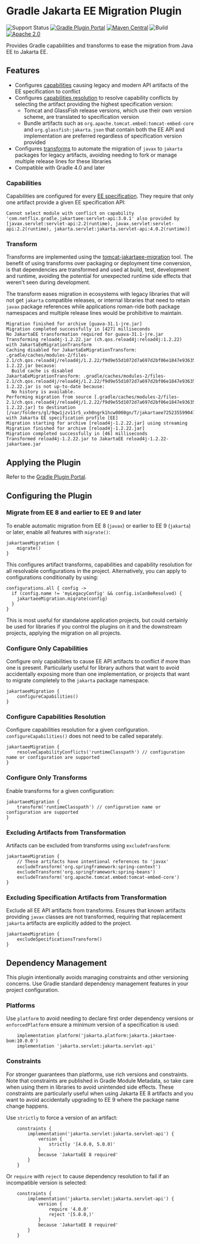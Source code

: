 # Gradle Jakarta EE Migration Plugin

![Support Status](https://img.shields.io/badge/nebula-active-green.svg)
[![Gradle Plugin Portal](https://img.shields.io/maven-metadata/v/https/plugins.gradle.org/m2/com.netflix.nebula/gradle-jakartaee-migration-plugin/maven-metadata.xml.svg?label=gradlePluginPortal)](https://plugins.gradle.org/plugin/com.netflix.nebula.jakartaee-migration)
[![Maven Central](https://img.shields.io/maven-central/v/com.netflix.nebula/gradle-jakartaee-migration-plugin)](https://maven-badges.herokuapp.com/maven-central/com.netflix.nebula/gradle-jakartaee-migration-plugin)
![Build](https://github.com/nebula-plugins/gradle-jakartaee-migration-plugin/actions/workflows/nebula.yml/badge.svg)
[![Apache 2.0](https://img.shields.io/github/license/nebula-plugins/gradle-jakartaee-migration-plugin.svg)](http://www.apache.org/licenses/LICENSE-2.0)

Provides Gradle capabilities and transforms to ease the migration from Java EE to Jakarta EE.

## Features

- Configures [capabilities](https://docs.gradle.org/current/userguide/component_capabilities.html) causing legacy and modern API artifacts of the EE specification to conflict
- Configures [capabilities resolution](https://docs.gradle.org/current/userguide/dependency_capability_conflict.html) to resolve capability conflicts by selecting the artifact providing the highest specification version:
    - Tomcat and GlassFish release versions, which use their own version scheme, are translated to specification version
    - Bundle artifacts such as `org.apache.tomcat.embed:tomcat-embed-core` and `org.glassfish:jakarta.json` that contain both the EE API and implementation are preferred regardless of specification version provided 
- Configures [transforms](https://docs.gradle.org/current/userguide/artifact_transforms.html) to automate the migration of `javax` to `jakarta` packages for legacy artifacts, avoiding needing to fork or manage multiple release lines for these libraries 
- Compatible with Gradle 4.0 and later

### Capabilities

Capabilities are configured for every [EE specification](src/main/kotlin/com/netflix/gradle/jakartaee/specifications). They require that only one artifact provide a given EE specification API:   

```
Cannot select module with conflict on capability 'com.netflix.gradle.jakartaee:servlet-api:3.0.1' also provided by [javax.servlet:servlet-api:2.2(runtime), javax.servlet:servlet-api:2.2(runtime), jakarta.servlet:jakarta.servlet-api:4.0.2(runtime)]
```

### Transform

Transforms are implemented using the [tomcat-jakartaee-migration](https://github.com/apache/tomcat-jakartaee-migration) tool. The benefit of using transforms over packaging or deployment time conversion, is that dependencies are transformed and used at build, test, development and runtime, avoiding the potential for unexpected runtime side effects that weren't seen during development.

The transform eases migration in ecosystems with legacy libraries that will not get `jakarta` compatible releases, or internal libraries that need to retain `javax` package references while applications roman-ride both package namespaces and multiple release lines would be prohibitive to maintain.

```
Migration finished for archive [guava-31.1-jre.jar]
Migration completed successfully in [427] milliseconds
No JakartaEE transformation required for guava-31.1-jre.jar
Transforming reload4j-1.2.22.jar (ch.qos.reload4j:reload4j:1.2.22) with JakartaEeMigrationTransform
Caching disabled for JakartaEeMigrationTransform: .gradle/caches/modules-2/files-2.1/ch.qos.reload4j/reload4j/1.2.22/f9d9e55d1072d7a697d2bf06e1847e93635a7cf9/reload4j-1.2.22.jar because:
  Build cache is disabled
JakartaEeMigrationTransform: .gradle/caches/modules-2/files-2.1/ch.qos.reload4j/reload4j/1.2.22/f9d9e55d1072d7a697d2bf06e1847e93635a7cf9/reload4j-1.2.22.jar is not up-to-date because:
  No history is available.
Performing migration from source [.gradle/caches/modules-2/files-2.1/ch.qos.reload4j/reload4j/1.2.22/f9d9e55d1072d7a697d2bf06e1847e93635a7cf9/reload4j-1.2.22.jar] to destination [/var/folders/gl/9qw1jzv11r5_vxh0ngrk1hcw0000gn/T/jakartaee7252355990471961973transform] with Jakarta EE specification profile [EE]
Migration starting for archive [reload4j-1.2.22.jar] using streaming
Migration finished for archive [reload4j-1.2.22.jar]
Migration completed successfully in [46] milliseconds
Transformed reload4j-1.2.22.jar to JakartaEE reload4j-1.2.22-jakartaee.jar
```

## Applying the Plugin

Refer to the [Gradle Plugin Portal](https://plugins.gradle.org/plugin/com.netflix.nebula.jakartaee-migration).

## Configuring the Plugin

### Migrate from EE 8 and earlier to EE 9 and later

To enable automatic migration from EE 8 (`javax`) or earlier to EE 9 (`jakarta`) or later, enable all features with `migrate()`:
```
jakartaeeMigration {
    migrate()
}
```

This configures artifact transforms, capabilities and capability resolution for all resolvable configurations in the project. Alternatively, you can apply to configurations conditionally by using: 

```
configurations.all { config ->
  if (config.name != 'myLegacyConfig' && config.isCanBeResolved) {
    jakartaeeMigration.migrate(config)  
  }
}
```

This is most useful for standalone application projects, but could certainly be used for libraries if you control the plugins on it and the downstream projects, applying the migration on all projects.

### Configure Only Capabilities

Configure only capabilities to cause EE API artifacts to conflict if more than one is present. Particularly useful for library authors that want to avoid accidentally exposing more than one implementation, or projects that want to migrate completely to the `jakarta` package namespace. 
```
jakartaeeMigration {
    configureCapabilities()
}
```

### Configure Capabilities Resolution

Configure capabilities resolution for a given configuration. `configureCapabilities()` does not need to be called separately. 
```
jakartaeeMigration {
    resolveCapabilityConflicts('runtimeClasspath') // configuration name or configuration are supported
}
```

### Configure Only Transforms

Enable transforms for a given configuration:
```
jakartaeeMigration {
    transform('runtimeClasspath') // configuration name or configuration are supported
}
```

### Excluding Artifacts from Transformation

Artifacts can be excluded from transforms using `excludeTransform`:
```
jakartaeeMigration {
    // These artifacts have intentional references to 'javax'
    excludeTransform('org.springframework:spring-context')
    excludeTransform('org.springframework:spring-beans')
    excludeTransform('org.apache.tomcat.embed:tomcat-embed-core')
}
```

### Excluding Specification Artifacts from Transformation

Exclude all EE API artifacts from transforms. Ensures that known artifacts providing `javax` classes are not transformed, requiring that replacement `jakarta` artifacts are explicitly added to the project.
```
jakartaeeMigration {
    excludeSpecificationsTransform()
}
```

## Dependency Management

This plugin intentionally avoids managing constraints and other versioning concerns. Use Gradle standard dependency management features in your project configuration.

### Platforms

Use `platform` to avoid needing to declare first order dependency versions or `enforcedPlatform` ensure a minimum version of a specification is used:
```
    implementation platform('jakarta.platform:jakarta.jakartaee-bom:10.0.0')
    implementation 'jakarta.servlet:jakarta.servlet-api'
```

### Constraints

For stronger guarantees than platforms, use rich versions and constraints. Note that constraints are published in Gradle Module Metadata, so take care when using them in libraries to avoid unintended side effects. These constraints are particularly useful when using Jakarta EE 8 artifacts and you want to avoid accidentally upgrading to EE 9 where the package name change happens.

Use `strictly` to force a version of an artifact:
```
    constraints {
        implementation('jakarta.servlet:jakarta.servlet-api') {
            version {
                strictly '[4.0.0, 5.0.0)'
            }
            because 'JakartaEE 8 required'
        }
    }
```

Or `require` with `reject` to cause dependency resolution to fail if an incompatible version is selected:
```
    constraints {
        implementation('jakarta.servlet:jakarta.servlet-api') {
            version {
                require '4.0.0'
                reject '[5.0.0,)'
            }
            because 'JakartaEE 8 required'
        }
    }
```
